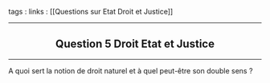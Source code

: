 tags : 
links : [[Questions sur Etat Droit et Justice]]

****

<h2 style="text-align: center;"> Question 5 Droit Etat et Justice </h2>

****

A quoi sert la notion de droit naturel et à quel peut-être son double sens ?

